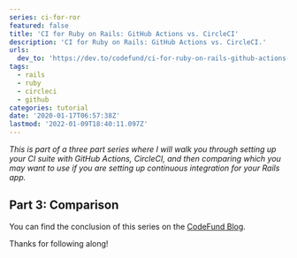```yaml
---
series: ci-for-ror
featured: false
title: 'CI for Ruby on Rails: GitHub Actions vs. CircleCI'
description: 'CI for Ruby on Rails: GitHub Actions vs. CircleCI.'
urls:
  dev_to: 'https://dev.to/codefund/ci-for-ruby-on-rails-github-actions-vs-circleci-524p'
tags:
  - rails
  - ruby
  - circleci
  - github
categories: tutorial
date: '2020-01-17T06:57:38Z'
lastmod: '2022-01-09T18:40:11.097Z'
---
```


_This is part of a three part series where I will walk you through setting up your CI suite with GitHub Actions, CircleCI, and then comparing which you may want to use if you are setting up continuous integration for your Rails app._

## Part 3: Comparison

You can find the conclusion of this series on the [CodeFund Blog](https://codefund.io/blog/ci-for-ruby-on-rails-github-actions-vs-circleci).

Thanks for following along!
